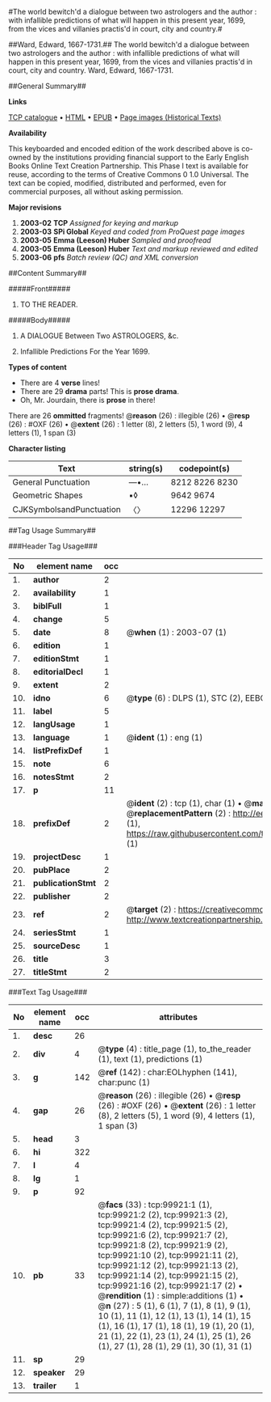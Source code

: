 #The world bewitch'd a dialogue between two astrologers and the author : with infallible predictions of what will happen in this present year, 1699, from the vices and villanies practis'd in court, city and country.#

##Ward, Edward, 1667-1731.##
The world bewitch'd a dialogue between two astrologers and the author : with infallible predictions of what will happen in this present year, 1699, from the vices and villanies practis'd in court, city and country.
Ward, Edward, 1667-1731.

##General Summary##

**Links**

[TCP catalogue](http://www.ota.ox.ac.uk/tcp/)  • 
[HTML](http://tei.it.ox.ac.uk/tcp/Texts-HTML/free/A67/A67531.html)  • 
[EPUB](http://tei.it.ox.ac.uk/tcp/Texts-EPUB/free/A67/A67531.epub) • 
[Page images (Historical Texts)](https://data.historicaltexts.jisc.ac.uk/view?pubId=eebo-13523049e&pageId=eebo-13523049e-99921-1)

**Availability**

This keyboarded and encoded edition of the
	       work described above is co-owned by the institutions
	       providing financial support to the Early English Books
	       Online Text Creation Partnership. This Phase I text is
	       available for reuse, according to the terms of Creative
	       Commons 0 1.0 Universal. The text can be copied,
	       modified, distributed and performed, even for
	       commercial purposes, all without asking permission.

**Major revisions**

1. __2003-02__ __TCP__ *Assigned for keying and markup*
1. __2003-03__ __SPi Global__ *Keyed and coded from ProQuest page images*
1. __2003-05__ __Emma (Leeson) Huber__ *Sampled and proofread*
1. __2003-05__ __Emma (Leeson) Huber__ *Text and markup reviewed and edited*
1. __2003-06__ __pfs__ *Batch review (QC) and XML conversion*

##Content Summary##

#####Front#####

1. TO THE READER.

#####Body#####

1. A DIALOGUE Between Two ASTROLOGERS, &c.

1. Infallible Predictions For the Year 1699.

**Types of content**

  * There are 4 **verse** lines!
  * There are 29 **drama** parts! This is **prose drama**.
  * Oh, Mr. Jourdain, there is **prose** in there!

There are 26 **ommitted** fragments! 
 @__reason__ (26) : illegible (26)  •  @__resp__ (26) : #OXF (26)  •  @__extent__ (26) : 1 letter (8), 2 letters (5), 1 word (9), 4 letters (1), 1 span (3)

**Character listing**


|Text|string(s)|codepoint(s)|
|---|---|---|
|General Punctuation|—•…|8212 8226 8230|
|Geometric Shapes|▪◊|9642 9674|
|CJKSymbolsandPunctuation|〈〉|12296 12297|

##Tag Usage Summary##

###Header Tag Usage###

|No|element name|occ|attributes|
|---|---|---|---|
|1.|__author__|2||
|2.|__availability__|1||
|3.|__biblFull__|1||
|4.|__change__|5||
|5.|__date__|8| @__when__ (1) : 2003-07 (1)|
|6.|__edition__|1||
|7.|__editionStmt__|1||
|8.|__editorialDecl__|1||
|9.|__extent__|2||
|10.|__idno__|6| @__type__ (6) : DLPS (1), STC (2), EEBO-CITATION (1), OCLC (1), VID (1)|
|11.|__label__|5||
|12.|__langUsage__|1||
|13.|__language__|1| @__ident__ (1) : eng (1)|
|14.|__listPrefixDef__|1||
|15.|__note__|6||
|16.|__notesStmt__|2||
|17.|__p__|11||
|18.|__prefixDef__|2| @__ident__ (2) : tcp (1), char (1)  •  @__matchPattern__ (2) : ([0-9\-]+):([0-9IVX]+) (1), (.+) (1)  •  @__replacementPattern__ (2) : http://eebo.chadwyck.com/downloadtiff?vid=$1&page=$2 (1), https://raw.githubusercontent.com/textcreationpartnership/Texts/master/tcpchars.xml#$1 (1)|
|19.|__projectDesc__|1||
|20.|__pubPlace__|2||
|21.|__publicationStmt__|2||
|22.|__publisher__|2||
|23.|__ref__|2| @__target__ (2) : https://creativecommons.org/publicdomain/zero/1.0/ (1), http://www.textcreationpartnership.org/docs/. (1)|
|24.|__seriesStmt__|1||
|25.|__sourceDesc__|1||
|26.|__title__|3||
|27.|__titleStmt__|2||


###Text Tag Usage###

|No|element name|occ|attributes|
|---|---|---|---|
|1.|__desc__|26||
|2.|__div__|4| @__type__ (4) : title_page (1), to_the_reader (1), text (1), predictions (1)|
|3.|__g__|142| @__ref__ (142) : char:EOLhyphen (141), char:punc (1)|
|4.|__gap__|26| @__reason__ (26) : illegible (26)  •  @__resp__ (26) : #OXF (26)  •  @__extent__ (26) : 1 letter (8), 2 letters (5), 1 word (9), 4 letters (1), 1 span (3)|
|5.|__head__|3||
|6.|__hi__|322||
|7.|__l__|4||
|8.|__lg__|1||
|9.|__p__|92||
|10.|__pb__|33| @__facs__ (33) : tcp:99921:1 (1), tcp:99921:2 (2), tcp:99921:3 (2), tcp:99921:4 (2), tcp:99921:5 (2), tcp:99921:6 (2), tcp:99921:7 (2), tcp:99921:8 (2), tcp:99921:9 (2), tcp:99921:10 (2), tcp:99921:11 (2), tcp:99921:12 (2), tcp:99921:13 (2), tcp:99921:14 (2), tcp:99921:15 (2), tcp:99921:16 (2), tcp:99921:17 (2)  •  @__rendition__ (1) : simple:additions (1)  •  @__n__ (27) : 5 (1), 6 (1), 7 (1), 8 (1), 9 (1), 10 (1), 11 (1), 12 (1), 13 (1), 14 (1), 15 (1), 16 (1), 17 (1), 18 (1), 19 (1), 20 (1), 21 (1), 22 (1), 23 (1), 24 (1), 25 (1), 26 (1), 27 (1), 28 (1), 29 (1), 30 (1), 31 (1)|
|11.|__sp__|29||
|12.|__speaker__|29||
|13.|__trailer__|1||
